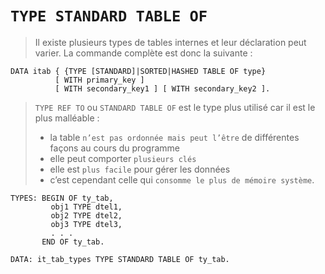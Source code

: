 # **`TYPE STANDARD TABLE OF`**

> Il existe plusieurs types de tables internes et leur déclaration peut varier. La commande complète est donc la suivante :

```JS
DATA itab { {TYPE [STANDARD]|SORTED|HASHED TABLE OF type}
          [ WITH primary_key ]
          [ WITH secondary_key1 ] [ WITH secondary_key2 ].
```

> `TYPE REF TO` ou `STANDARD TABLE OF` est le type plus utilisé car il est le plus malléable :
>
> - la table `n’est pas ordonnée mais peut l’être` de différentes façons au cours du programme
> - elle peut comporter `plusieurs clés`
> - elle est `plus facile` pour gérer les données
> - c’est cependant celle qui `consomme le plus de mémoire système`.

```JS
TYPES: BEGIN OF ty_tab,
         obj1 TYPE dtel1,
         obj2 TYPE dtel2,
         obj3 TYPE dtel3,
         . . .
       END OF ty_tab.

DATA: it_tab_types TYPE STANDARD TABLE OF ty_tab.
```

